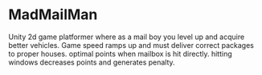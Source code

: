 # MadMailMan
Unity 2d game platformer where as a mail boy you level up and acquire better vehicles.
Game speed ramps up and must deliver correct packages to proper houses.
optimal points when mailbox is hit directly. hitting windows decreases points and generates penalty.
